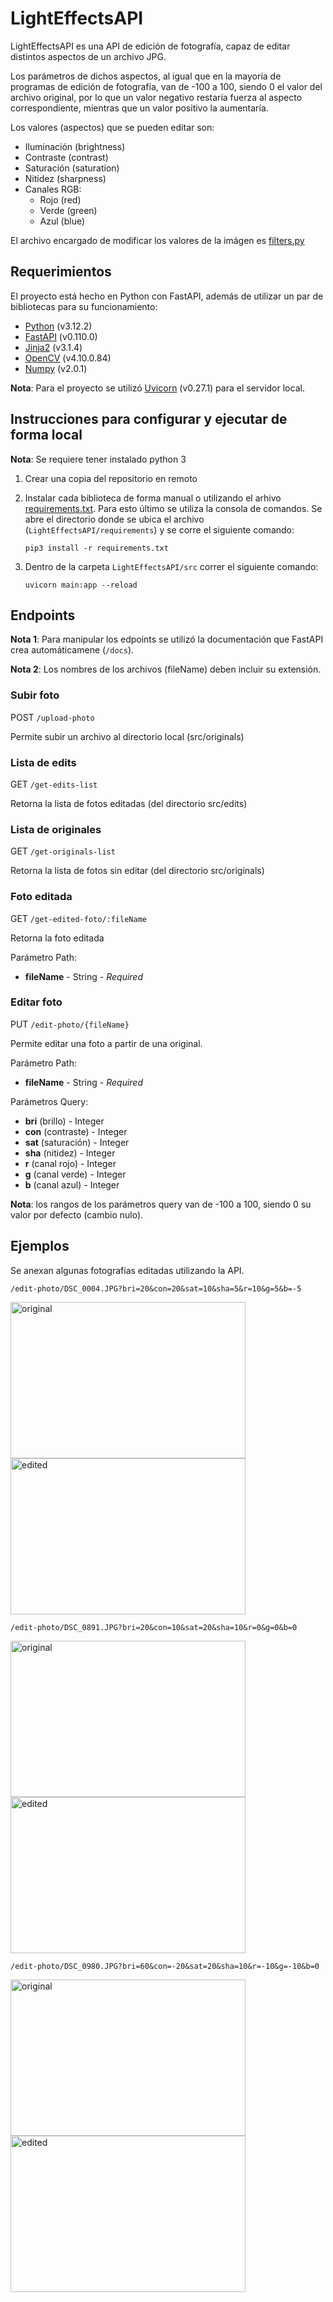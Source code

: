 # LightEffectsAPI
LightEffectsAPI es una API de edición de fotografía, capaz de editar distintos aspectos de un archivo JPG. 

Los parámetros de dichos aspectos, al igual que en la mayoría de programas de edición de fotografía, van de -100 a 100, siendo 0 el valor del archivo original, por lo que un valor negativo restaría fuerza al aspecto correspondiente, mientras que un valor positivo la aumentaría.

Los valores (aspectos) que se pueden editar son:
- Iluminación (brightness)
- Contraste (contrast)
- Saturación (saturation)
- Nitidez (sharpness)
- Canales RGB:
  - Rojo (red)
  - Verde (green)
  - Azul (blue)

El archivo encargado de modificar los valores de la imágen es [filters.py](https://github.com/luisrico5562/LightEffectsAPI/blob/main/src/filters.py)

## Requerimientos

El proyecto está hecho en Python con FastAPI, además de utilizar un par de bibliotecas para su funcionamiento:

- [Python](https://www.python.org/) (v3.12.2)
- [FastAPI](https://fastapi.tiangolo.com/tutorial/) (v0.110.0)
- [Jinja2](https://jinja.palletsprojects.com/en/3.1.x/intro/#installation) (v3.1.4)
- [OpenCV](https://opencv.org/get-started/) (v4.10.0.84)
- [Numpy](https://numpy.org/install/) (v2.0.1)

__Nota__: Para el proyecto se utilizó [Uvicorn](https://www.uvicorn.org/) (v0.27.1) para el servidor local.

## Instrucciones para configurar y ejecutar de forma local

__Nota__: Se requiere tener instalado python 3
1. Crear una copia del repositorio en remoto
2. Instalar cada biblioteca de forma manual o utilizando el arhivo [requirements.txt](https://github.com/luisrico5562/LightEffectsAPI/blob/main/requirements/requirements.txt). Para esto último se utiliza la consola de comandos. Se abre el directorio donde se ubica el archivo (`LightEffectsAPI/requirements`) y se corre el siguiente comando:

   `pip3 install -r requirements.txt`

3. Dentro de la carpeta `LightEffectsAPI/src` correr el siguiente comando:

    `uvicorn main:app --reload`
   
## Endpoints

__Nota 1__: Para manipular los edpoints se utilizó la documentación que FastAPI crea automáticamene (`/docs`).

__Nota 2__: Los nombres de los archivos (fileName) deben incluir su extensión.

### Subir foto

POST `/upload-photo`

Permite subir un archivo al directorio local (src/originals)

### Lista de edits

GET `/get-edits-list`

Retorna la lista de fotos editadas (del directorio src/edits)

### Lista de originales

GET `/get-originals-list`

Retorna la lista de fotos sin editar (del directorio src/originals)

### Foto editada
GET `/get-edited-foto/:fileName`

Retorna la foto editada

Parámetro Path:

- __fileName__ - String - _Required_

### Editar foto

PUT `/edit-photo/{fileName}`

Permite editar una foto a partir de una original.

Parámetro Path:

- __fileName__ - String - _Required_

Parámetros Query:

- __bri__ (brillo) - Integer
- __con__ (contraste) - Integer
- __sat__ (saturación) - Integer
- __sha__ (nitidez) - Integer
- __r__ (canal rojo) - Integer
- __g__ (canal verde) - Integer
- __b__ (canal azul) - Integer

__Nota__: los rangos de los parámetros query van de -100 a 100, siendo 0 su valor por defecto (cambio nulo).


## Ejemplos

Se anexan algunas fotografías editadas utilizando la API.

`/edit-photo/DSC_0004.JPG?bri=20&con=20&sat=10&sha=5&r=10&g=5&b=-5`

<div style="inline-block">
  <img src="https://github.com/luisrico5562/LightEffectsAPI/blob/main/src/img/originals/DSC_0004.JPG" alt="original" width="376" height="250" wi/>
  <img src="https://github.com/luisrico5562/LightEffectsAPI/blob/main/src/img/edits/DSC_0004_edited.jpg" alt="edited" width="376" height="250"/>
</div>

`/edit-photo/DSC_0891.JPG?bri=20&con=10&sat=20&sha=10&r=0&g=0&b=0`

<div style="inline-block">
  <img src="https://github.com/luisrico5562/LightEffectsAPI/blob/main/src/img/originals/DSC_0891.JPG" alt="original" width="376" height="250"/>
  <img src="https://github.com/luisrico5562/LightEffectsAPI/blob/main/src/img/edits/DSC_0891_edited.jpg" alt="edited" width="376" height="250"/>
</div>

`/edit-photo/DSC_0980.JPG?bri=60&con=-20&sat=20&sha=10&r=-10&g=-10&b=0`

<div style="inline-block">
  <img src="https://github.com/luisrico5562/LightEffectsAPI/blob/main/src/img/originals/DSC_0980.JPG" alt="original" width="376" height="250"/>
  <img src="https://github.com/luisrico5562/LightEffectsAPI/blob/main/src/img/edits/DSC_0980_edited.jpg" alt="edited" width="376" height="250"/>
</div>
